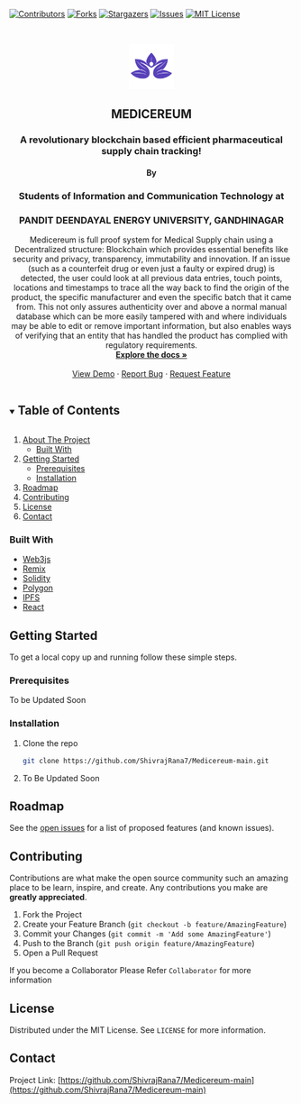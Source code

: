 <!--
*** Thanks for checking out the Best-README-Template. If you have a suggestion
*** that would make this better, please fork the repo and create a pull request
*** or simply open an issue with the tag "enhancement".
*** Thanks again! Now go create something AMAZING! :D
***
***
***
*** To avoid retyping too much info. Do a search and replace for the following:
*** github_username, repo_name, twitter_handle, email, project_title, project_description
-->

<!-- PROJECT SHIELDS -->
<!--
*** I'm using markdown "reference style" links for readability.
*** Reference links are enclosed in brackets [ ] instead of parentheses ( ).
*** See the bottom of this document for the declaration of the reference variables
*** for contributors-url, forks-url, etc. This is an optional, concise syntax you may use.
*** https://www.markdownguide.org/basic-syntax/#reference-style-links
-->

[![Contributors][contributors-shield]][contributors-url]
[![Forks][forks-shield]][forks-url]
[![Stargazers][stars-shield]][stars-url]
[![Issues][issues-shield]][issues-url]
[![MIT License][license-shield]][license-url]

<!-- PROJECT LOGO -->
<br />
<p align="center">
  <a href="https://github.com/ShivrajRana7/Medicereum-main">
    <img src="src/assets/Logo.png" alt="Logo" width="80" height="80">
  </a>
    <h2 align="center">MEDICEREUM</h2>
  <h3 align="center">A revolutionary blockchain based efficient pharmaceutical supply chain tracking!</h3>
   <h4 align="center">By</h4>
  <h3 align="center">Students of Information and Communication Technology at</h3>
   <h3 align="center">PANDIT DEENDAYAL ENERGY UNIVERSITY, GANDHINAGAR </h3>

  <p align="center">
    Medicereum is full proof system for Medical Supply chain using a Decentralized structure: Blockchain which provides essential benefits like security and privacy, transparency, immutability and innovation.
    If an issue (such as a counterfeit drug or even just a faulty or expired drug) is detected, the user could look at all previous data entries, touch points, locations and timestamps to trace all the way back to find the origin of the product, the specific manufacturer and even the specific batch that it came from.
    This not only assures authenticity over and above a normal manual database which can be more easily tampered with and where individuals may be able to edit or remove important information, but also enables ways of verifying that an entity that has handled the product has complied with regulatory requirements.
<br />
<a href="https://github.com/ShivrajRana7/Medicereum-main"><strong>Explore the docs »</strong></a>
<br />
<br />
<a href="https://github.com/ShivrajRana7/Medicereum-main">View Demo</a>
·
<a href="https://github.com/ShivrajRana7/Medicereum-main/issues">Report Bug</a>
·
<a href="https://github.com/ShivrajRana7/Medicereum-main/issues">Request Feature</a>

  </p>
</p>

<!-- TABLE OF CONTENTS -->
<details open="open">
  <summary><h2 style="display: inline-block">Table of Contents</h2></summary>
  <ol>
    <li>
      <a href="#about-the-project">About The Project</a>
      <ul>
        <li><a href="#built-with">Built With</a></li>
      </ul>
    </li>
    <li>
      <a href="#getting-started">Getting Started</a>
      <ul>
        <li><a href="#prerequisites">Prerequisites</a></li>
        <li><a href="#installation">Installation</a></li>
      </ul>
    </li>
    <li><a href="#roadmap">Roadmap</a></li>
    <li><a href="#contributing">Contributing</a></li>
    <li><a href="#license">License</a></li>
    <li><a href="#contact">Contact</a></li>
    
  </ol>
</details>

### Built With

- [Web3js]()
- [Remix]()
- [Solidity]()
- [Polygon]()
- [IPFS]()
- [React]()
<!-- GETTING STARTED -->

## Getting Started

To get a local copy up and running follow these simple steps.

### Prerequisites

To be Updated Soon

### Installation

1. Clone the repo
   ```sh
   git clone https://github.com/ShivrajRana7/Medicereum-main.git
   ```
2. To Be Updated Soon

<!-- ROADMAP -->

## Roadmap

See the [open issues](https://github.com/ShivrajRana7/Medicereum-main/issues) for a list of proposed features (and known issues).

<!-- CONTRIBUTING -->

## Contributing

Contributions are what make the open source community such an amazing place to be learn, inspire, and create. Any contributions you make are **greatly appreciated**.

1. Fork the Project
2. Create your Feature Branch (`git checkout -b feature/AmazingFeature`)
3. Commit your Changes (`git commit -m 'Add some AmazingFeature'`)
4. Push to the Branch (`git push origin feature/AmazingFeature`)
5. Open a Pull Request

If you become a Collaborator Please Refer `Collaborator` for more information

<!-- LICENSE -->

## License

Distributed under the MIT License. See `LICENSE` for more information.

<!-- CONTACT -->

## Contact

Project Link: [https://github.com/ShivrajRana7/Medicereum-main](https://github.com/ShivrajRana7/Medicereum-main)

<!-- MARKDOWN LINKS & IMAGES -->
<!-- https://www.markdownguide.org/basic-syntax/#reference-style-links -->

[contributors-shield]: https://img.shields.io/github/contributors/ShivrajRana7/Medicereum-main.svg?style=for-the-badge
[contributors-url]: https://github.com/ShivrajRana7/Medicereum-main/graphs/contributors
[forks-shield]: https://img.shields.io/github/forks/ShivrajRana7/Medicereum-main.svg?style=for-the-badge
[forks-url]: https://github.com/ShivrajRana7/Medicereum-main/network/members
[stars-shield]: https://img.shields.io/github/stars/ShivrajRana7/Medicereum-main.svg?style=for-the-badge
[stars-url]: https://github.com/ShivrajRana7/Medicereum-main/stargazers
[issues-shield]: https://img.shields.io/github/issues/ShivrajRana7/Medicereum-main.svg?style=for-the-badge
[issues-url]: https://github.com/ShivrajRana7/Medicereum-main/issues
[license-shield]: https://img.shields.io/github/license/ShivrajRana7/Medicereum-main.svg?style=for-the-badge
[license-url]: https://github.com/ShivrajRana7/Medicereum-main/blob/master/LICENSE.txt
